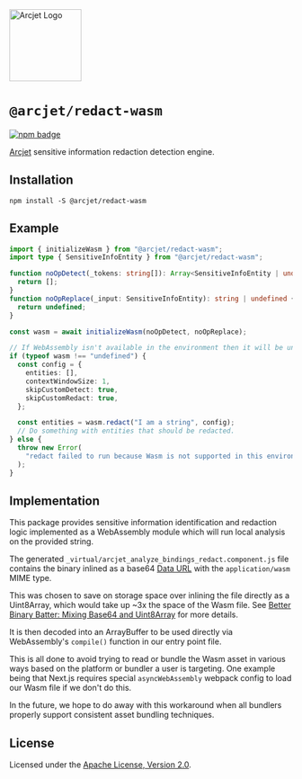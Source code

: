 <a href="https://arcjet.com" target="_arcjet-home">
  <picture>
    <source media="(prefers-color-scheme: dark)" srcset="https://arcjet.com/logo/arcjet-dark-lockup-voyage-horizontal.svg">
    <img src="https://arcjet.com/logo/arcjet-light-lockup-voyage-horizontal.svg" alt="Arcjet Logo" height="128" width="auto">
  </picture>
</a>

# `@arcjet/redact-wasm`

<p>
  <a href="https://www.npmjs.com/package/@arcjet/redact-wasm">
    <picture>
      <source media="(prefers-color-scheme: dark)" srcset="https://img.shields.io/npm/v/%40arcjet%2Fredact-wasm?style=flat-square&label=%E2%9C%A6Aj&labelColor=000000&color=5C5866">
      <img alt="npm badge" src="https://img.shields.io/npm/v/%40arcjet%2Fredact-wasm?style=flat-square&label=%E2%9C%A6Aj&labelColor=ECE6F0&color=ECE6F0">
    </picture>
  </a>
</p>

[Arcjet][arcjet] sensitive information redaction detection engine.

## Installation

```shell
npm install -S @arcjet/redact-wasm
```

## Example

```ts
import { initializeWasm } from "@arcjet/redact-wasm";
import type { SensitiveInfoEntity } from "@arcjet/redact-wasm";

function noOpDetect(_tokens: string[]): Array<SensitiveInfoEntity | undefined> {
  return [];
}
function noOpReplace(_input: SensitiveInfoEntity): string | undefined {
  return undefined;
}

const wasm = await initializeWasm(noOpDetect, noOpReplace);

// If WebAssembly isn't available in the environment then it will be undefined.
if (typeof wasm !== "undefined") {
  const config = {
    entities: [],
    contextWindowSize: 1,
    skipCustomDetect: true,
    skipCustomRedact: true,
  };

  const entities = wasm.redact("I am a string", config);
  // Do something with entities that should be redacted.
} else {
  throw new Error(
    "redact failed to run because Wasm is not supported in this environment",
  );
}
```

## Implementation

This package provides sensitive information identification and redaction logic implemented as a
WebAssembly module which will run local analysis on the provided string.

The generated `_virtual/arcjet_analyze_bindings_redact.component.js` file contains the binary inlined as
a base64 [Data URL][mdn-data-url] with the `application/wasm` MIME type.

This was chosen to save on storage space over inlining the file directly as a
Uint8Array, which would take up ~3x the space of the Wasm file. See
[Better Binary Batter: Mixing Base64 and Uint8Array][wasm-base64-blog] for more
details.

It is then decoded into an ArrayBuffer to be used directly via WebAssembly's
`compile()` function in our entry point file.

This is all done to avoid trying to read or bundle the Wasm asset in various
ways based on the platform or bundler a user is targeting. One example being
that Next.js requires special `asyncWebAssembly` webpack config to load our
Wasm file if we don't do this.

In the future, we hope to do away with this workaround when all bundlers
properly support consistent asset bundling techniques.

## License

Licensed under the [Apache License, Version 2.0][apache-license].

[arcjet]: https://arcjet.com
[mdn-data-url]: https://developer.mozilla.org/en-US/docs/Web/HTTP/Basics_of_HTTP/Data_URLs
[wasm-base64-blog]: https://blobfolio.com/2019/better-binary-batter-mixing-base64-and-uint8array/
[apache-license]: http://www.apache.org/licenses/LICENSE-2.0
